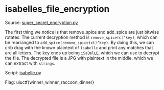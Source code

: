 # isabelles_file_encryption

Source: [super_secret_encryption.py](./super_secret_encryption.py)

The first thing we notice is that remove_spice and add_spice are just bitwise rotates. The current decryption method is `remove_spice(ct^key)`, which can be rearranged to `add_spice(remove_spice(ct)^key)`. By doing this, we can crib drag with the known plaintext of `Isabelle` and print any matches that are all letters. The key ends up being `iSaBelLE`, which we can use to decrypt the file. The decrypted file is a JPG with plaintext in the middle, which we can extract with `strings`.

Script: [isabelle.py](./isabelle.py)

Flag: uiuctf{winner_winner_raccoon_dinner}
